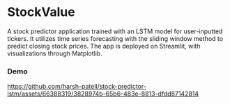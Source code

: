 # StockValue
A stock predictor application trained with an LSTM model for user-inputted tickers. It utilizes time series forecasting with the sliding window method to predict closing stock prices. 
The app is deployed on Streamlit, with visualizations through Matplotlib.

### Demo
https://github.com/harsh-patell/stock-predictor-lstm/assets/66388319/3828974b-65b6-483e-8813-dfdd87142814

